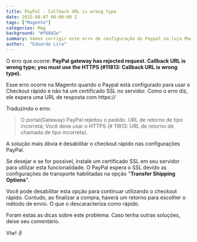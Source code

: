 ```yaml
---
title: PayPal - Callback URL is wrong type
date: 2015-08-07 00:00:00 Z
tags: ["Magento"]
categories: Mag
background: "#f68d2e"
summary: Vamos corrigir este erro de configuração do Paypal na loja Magento
author:  "Eduardo Lira"
---
```


O erro que ocorre:
**PayPal gateway has rejected request. Callback URL is wrong type; you must use the HTTPS (#11813: Callback URL is wrong type).**

Esse erro ocorre na Magento quando o Paypal está configurado para usar o Checkout rápido e não há um certificado SSL no servidor.
Como o erro diz, ele espera uma URL de resposta com https://

Traduzindo o erro:

> O portal(Gateway) PayPal rejeitou o pedido. URL de retorno de tipo incorreta;
> Você deve usar o HTTPS (# 11813: URL de retorno de chamada de tipo incorreta).

A solução mais óbvia é desabilitar o checkout rápido nas configurações PayPal.

Se desejar e se for possível, instale um certificado SSL em seu servidor para utilizar esta funcionalidade.
O PayPal espera o SSL devido as configurações de transporte habilitadas na opção "**Transfer Shipping Options**".

Você pode desabilitar esta opção para continuar utilizando o checkout rápido.
Contudo, ao finalizar a compra, haverá um retorno para escolher o método de envio. O que o descaracteriza como rápido.

Foram estas as dicas sobre este problema. Caso tenha outras soluções, deixe seu comentário.

Vlw! :v:
